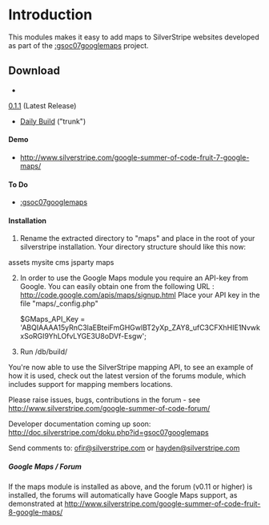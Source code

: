 # Introduction

This modules makes it easy to add maps to SilverStripe websites developed as part of the
[:gsoc07googlemaps](/gsoc07googlemaps) project.

## Download

* 
[0.1.1](http://open.silverstripe.com/changeset/latest/modules/maps/tags/0.1.1?old_path=/&filename=/modules/maps/tags/0.1.1&format=zip)
(Latest Release)

*  [Daily
Build](http://open.silverstripe.com/changeset/latest/modules/maps/trunk?old_path=/&filename=/modules/maps/trunk&format=zip)
("trunk")

#### Demo

*  http://www.silverstripe.com/google-summer-of-code-fruit-7-google-maps/

####  To Do 

*  [:gsoc07googlemaps](/gsoc07googlemaps)

#### Installation

1. Rename the extracted directory to "maps" and place in the root of your silverstripe installation.
Your directory structure should like this now:

assets
mysite
cms
jsparty
maps


2. In order to use the Google Maps module you require an API-key from Google.
You can easily obtain one from the following URL : http://code.google.com/apis/maps/signup.html
Place your API key in the file "maps/_config.php" 
    
    $GMaps_API_Key = 'ABQIAAAA15yRnC3laEBteiFmGHGwlBT2yXp_ZAY8_ufC3CFXhHIE1NvwkxSoRGI9YhLOfvLYGE3U8oDVf-Esgw';


3. Run /db/build/


You're now able to use the SilverStripe mapping API, to see an example of how it is used,
check out the latest version of the forums module, which includes support for mapping members
locations.

Please raise issues, bugs, contributions in the forum - see http://www.silverstripe.com/google-summer-of-code-forum/

Developer documentation coming up soon:
http://doc.silverstripe.com/doku.php?id=gsoc07googlemaps


Send comments to: ofir@silverstripe.com or hayden@silverstripe.com

##### Google Maps / Forum

If the maps module is installed as above, and the forum (v0.11 or higher) is installed, the forums will automatically
have Google Maps support, as demonstrated at http://www.silverstripe.com/google-summer-of-code-fruit-8-google-maps/

